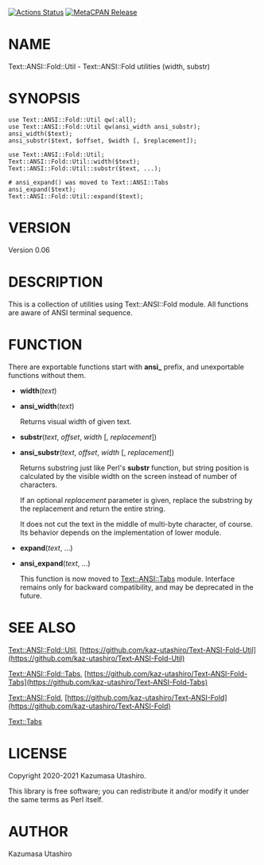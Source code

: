 [![Actions Status](https://github.com/kaz-utashiro/Text-ANSI-Fold-Util/workflows/test/badge.svg)](https://github.com/kaz-utashiro/Text-ANSI-Fold-Util/actions) [![MetaCPAN Release](https://badge.fury.io/pl/Text-ANSI-Fold-Util.svg)](https://metacpan.org/release/Text-ANSI-Fold-Util)
# NAME

Text::ANSI::Fold::Util - Text::ANSI::Fold utilities (width, substr)

# SYNOPSIS

    use Text::ANSI::Fold::Util qw(:all);
    use Text::ANSI::Fold::Util qw(ansi_width ansi_substr);
    ansi_width($text);
    ansi_substr($text, $offset, $width [, $replacement]);

    use Text::ANSI::Fold::Util;
    Text::ANSI::Fold::Util::width($text);
    Text::ANSI::Fold::Util::substr($text, ...);

    # ansi_expand() was moved to Text::ANSI::Tabs
    ansi_expand($text);
    Text::ANSI::Fold::Util::expand($text);

# VERSION

Version 0.06

# DESCRIPTION

This is a collection of utilities using Text::ANSI::Fold module.  All
functions are aware of ANSI terminal sequence.

# FUNCTION

There are exportable functions start with **ansi\_** prefix, and
unexportable functions without them.

- **width**(_text_)
- **ansi\_width**(_text_)

    Returns visual width of given text.

- **substr**(_text_, _offset_, _width_ \[, _replacement_\])
- **ansi\_substr**(_text_, _offset_, _width_ \[, _replacement_\])

    Returns substring just like Perl's **substr** function, but string
    position is calculated by the visible width on the screen instead of
    number of characters.

    If an optional _replacement_ parameter is given, replace the substring
    by the replacement and return the entire string.

    It does not cut the text in the middle of multi-byte character, of
    course.  Its behavior depends on the implementation of lower module.

- **expand**(_text_, ...)
- **ansi\_expand**(_text_, ...)

    This function is now moved to [Text::ANSI::Tabs](https://metacpan.org/pod/Text::ANSI::Tabs) module.  Interface
    remains only for backward compatibility, and may be deprecated in the
    future.

# SEE ALSO

[Text::ANSI::Fold::Util](https://metacpan.org/pod/Text::ANSI::Fold::Util),
[https://github.com/kaz-utashiro/Text-ANSI-Fold-Util](https://github.com/kaz-utashiro/Text-ANSI-Fold-Util)

[Text::ANSI::Fold::Tabs](https://metacpan.org/pod/Text::ANSI::Fold::Tabs),
[https://github.com/kaz-utashiro/Text-ANSI-Fold-Tabs](https://github.com/kaz-utashiro/Text-ANSI-Fold-Tabs)

[Text::ANSI::Fold](https://metacpan.org/pod/Text::ANSI::Fold),
[https://github.com/kaz-utashiro/Text-ANSI-Fold](https://github.com/kaz-utashiro/Text-ANSI-Fold)

[Text::Tabs](https://metacpan.org/pod/Text::Tabs)

# LICENSE

Copyright 2020-2021 Kazumasa Utashiro.

This library is free software; you can redistribute it and/or modify
it under the same terms as Perl itself.

# AUTHOR

Kazumasa Utashiro
